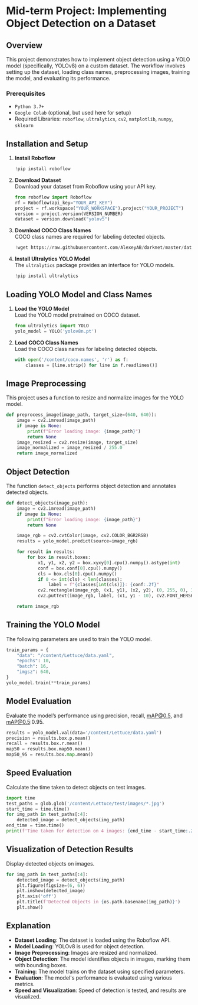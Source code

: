 
# Mid-term Project: Implementing Object Detection on a Dataset

## Overview

This project demonstrates how to implement object detection using a YOLO model (specifically, YOLOv8) on a custom dataset. The workflow involves setting up the dataset, loading class names, preprocessing images, training the model, and evaluating its performance.

### Prerequisites
- `Python 3.7+`
- `Google Colab` (optional, but used here for setup)
- Required Libraries: `roboflow`, `ultralytics`, `cv2`, `matplotlib`, `numpy`, `sklearn`

## Installation and Setup

1. **Install Roboflow**  
   ```python
   !pip install roboflow
   ```

2. **Download Dataset**  
   Download your dataset from Roboflow using your API key.  
   ```python
   from roboflow import Roboflow
   rf = Roboflow(api_key="YOUR_API_KEY")
   project = rf.workspace("YOUR_WORKSPACE").project("YOUR_PROJECT")
   version = project.version(VERSION_NUMBER)
   dataset = version.download("yolov5")
   ```

3. **Download COCO Class Names**  
   COCO class names are required for labeling detected objects.  
   ```python
   !wget https://raw.githubusercontent.com/AlexeyAB/darknet/master/data/coco.names -O /content/coco.names
   ```

4. **Install Ultralytics YOLO Model**  
   The `ultralytics` package provides an interface for YOLO models.  
   ```python
   !pip install ultralytics
   ```

## Loading YOLO Model and Class Names
1. **Load the YOLO Model**  
   Load the YOLO model pretrained on COCO dataset.  
   ```python
   from ultralytics import YOLO
   yolo_model = YOLO('yolov8n.pt')
   ```

2. **Load COCO Class Names**  
   Load the COCO class names for labeling detected objects.  
   ```python
   with open('/content/coco.names', 'r') as f:
       classes = [line.strip() for line in f.readlines()]
   ```

## Image Preprocessing
This project uses a function to resize and normalize images for the YOLO model.

```python
def preprocess_image(image_path, target_size=(640, 640)):
    image = cv2.imread(image_path)
    if image is None:
        print(f"Error loading image: {image_path}")
        return None
    image_resized = cv2.resize(image, target_size)
    image_normalized = image_resized / 255.0
    return image_normalized
```

## Object Detection
The function `detect_objects` performs object detection and annotates detected objects.

```python
def detect_objects(image_path):
    image = cv2.imread(image_path)
    if image is None:
        print(f"Error loading image: {image_path}")
        return None

    image_rgb = cv2.cvtColor(image, cv2.COLOR_BGR2RGB)
    results = yolo_model.predict(source=image_rgb)

    for result in results:
        for box in result.boxes:
            x1, y1, x2, y2 = box.xyxy[0].cpu().numpy().astype(int)
            conf = box.conf[0].cpu().numpy()
            cls = box.cls[0].cpu().numpy()
            if 0 <= int(cls) < len(classes):
                label = f"{classes[int(cls)]}: {conf:.2f}"
            cv2.rectangle(image_rgb, (x1, y1), (x2, y2), (0, 255, 0), 3)
            cv2.putText(image_rgb, label, (x1, y1 - 10), cv2.FONT_HERSHEY_SIMPLEX, 0.5, (255, 0, 0), 1)

    return image_rgb
```

## Training the YOLO Model
The following parameters are used to train the YOLO model.

```python
train_params = {
    "data": "/content/Lettuce/data.yaml",
    "epochs": 10,
    "batch": 16,
    "imgsz": 640,
}
yolo_model.train(**train_params)
```

## Model Evaluation
Evaluate the model’s performance using precision, recall, mAP@0.5, and mAP@0.5:0.95.

```python
results = yolo_model.val(data='/content/Lettuce/data.yaml')
precision = results.box.p.mean()
recall = results.box.r.mean()
map50 = results.box.map50.mean()
map50_95 = results.box.map.mean()
```

## Speed Evaluation
Calculate the time taken to detect objects on test images.

```python
import time
test_paths = glob.glob('/content/Lettuce/test/images/*.jpg')
start_time = time.time()
for img_path in test_paths[:4]:
    detected_image = detect_objects(img_path)
end_time = time.time()
print(f'Time taken for detection on 4 images: {end_time - start_time:.2f} seconds')
```

## Visualization of Detection Results
Display detected objects on images.

```python
for img_path in test_paths[:4]:
    detected_image = detect_objects(img_path)
    plt.figure(figsize=(6, 6))
    plt.imshow(detected_image)
    plt.axis('off')
    plt.title(f'Detected Objects in {os.path.basename(img_path)}')
    plt.show()
```

## Explanation

- **Dataset Loading**: The dataset is loaded using the Roboflow API.
- **Model Loading**: YOLOv8 is used for object detection.
- **Image Preprocessing**: Images are resized and normalized.
- **Object Detection**: The model identifies objects in images, marking them with bounding boxes.
- **Training**: The model trains on the dataset using specified parameters.
- **Evaluation**: The model's performance is evaluated using various metrics.
- **Speed and Visualization**: Speed of detection is tested, and results are visualized.

